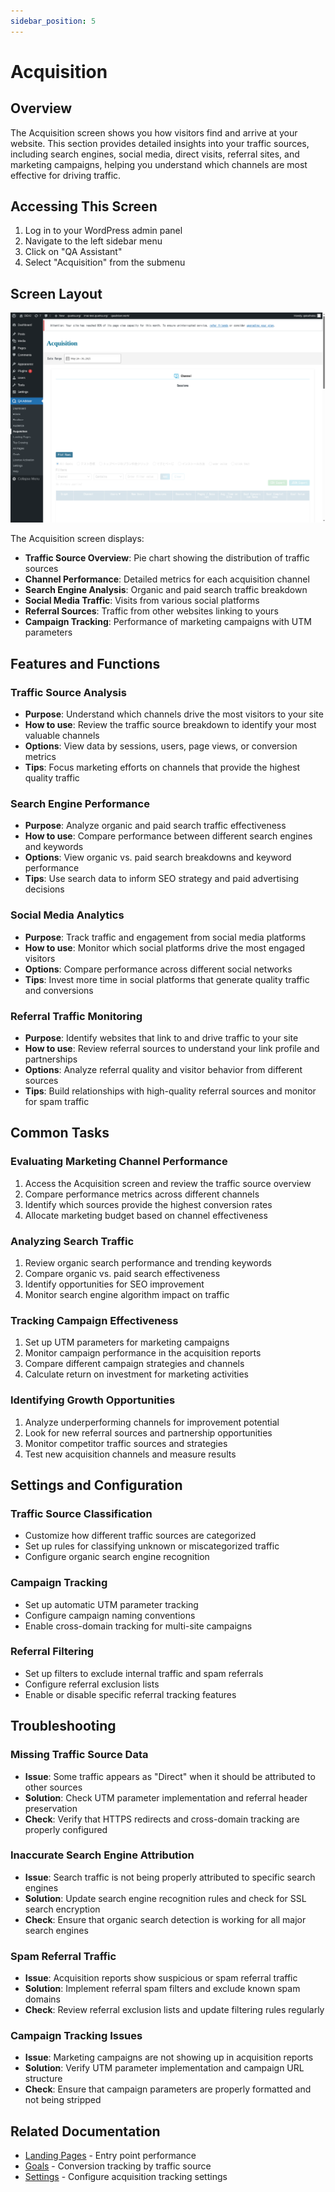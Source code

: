 ```yaml
---
sidebar_position: 5
---
```


# Acquisition

## Overview
The Acquisition screen shows you how visitors find and arrive at your website. This section provides detailed insights into your traffic sources, including search engines, social media, direct visits, referral sites, and marketing campaigns, helping you understand which channels are most effective for driving traffic.

## Accessing This Screen
1. Log in to your WordPress admin panel
2. Navigate to the left sidebar menu
3. Click on "QA Assistant"
4. Select "Acquisition" from the submenu

## Screen Layout
![Acquisition Overview](./images/screen-acquisition-overview.png)

The Acquisition screen displays:
- **Traffic Source Overview**: Pie chart showing the distribution of traffic sources
- **Channel Performance**: Detailed metrics for each acquisition channel
- **Search Engine Analysis**: Organic and paid search traffic breakdown
- **Social Media Traffic**: Visits from various social platforms
- **Referral Sources**: Traffic from other websites linking to yours
- **Campaign Tracking**: Performance of marketing campaigns with UTM parameters

## Features and Functions

### Traffic Source Analysis
- **Purpose**: Understand which channels drive the most visitors to your site
- **How to use**: Review the traffic source breakdown to identify your most valuable channels
- **Options**: View data by sessions, users, page views, or conversion metrics
- **Tips**: Focus marketing efforts on channels that provide the highest quality traffic

### Search Engine Performance
- **Purpose**: Analyze organic and paid search traffic effectiveness
- **How to use**: Compare performance between different search engines and keywords
- **Options**: View organic vs. paid search breakdowns and keyword performance
- **Tips**: Use search data to inform SEO strategy and paid advertising decisions

### Social Media Analytics
- **Purpose**: Track traffic and engagement from social media platforms
- **How to use**: Monitor which social platforms drive the most engaged visitors
- **Options**: Compare performance across different social networks
- **Tips**: Invest more time in social platforms that generate quality traffic and conversions

### Referral Traffic Monitoring
- **Purpose**: Identify websites that link to and drive traffic to your site
- **How to use**: Review referral sources to understand your link profile and partnerships
- **Options**: Analyze referral quality and visitor behavior from different sources
- **Tips**: Build relationships with high-quality referral sources and monitor for spam traffic

## Common Tasks

### Evaluating Marketing Channel Performance
1. Access the Acquisition screen and review the traffic source overview
2. Compare performance metrics across different channels
3. Identify which sources provide the highest conversion rates
4. Allocate marketing budget based on channel effectiveness

### Analyzing Search Traffic
1. Review organic search performance and trending keywords
2. Compare organic vs. paid search effectiveness
3. Identify opportunities for SEO improvement
4. Monitor search engine algorithm impact on traffic

### Tracking Campaign Effectiveness
1. Set up UTM parameters for marketing campaigns
2. Monitor campaign performance in the acquisition reports
3. Compare different campaign strategies and channels
4. Calculate return on investment for marketing activities

### Identifying Growth Opportunities
1. Analyze underperforming channels for improvement potential
2. Look for new referral sources and partnership opportunities
3. Monitor competitor traffic sources and strategies
4. Test new acquisition channels and measure results

## Settings and Configuration

### Traffic Source Classification
- Customize how different traffic sources are categorized
- Set up rules for classifying unknown or miscategorized traffic
- Configure organic search engine recognition

### Campaign Tracking
- Set up automatic UTM parameter tracking
- Configure campaign naming conventions
- Enable cross-domain tracking for multi-site campaigns

### Referral Filtering
- Set up filters to exclude internal traffic and spam referrals
- Configure referral exclusion lists
- Enable or disable specific referral tracking features

## Troubleshooting

### Missing Traffic Source Data
- **Issue**: Some traffic appears as "Direct" when it should be attributed to other sources
- **Solution**: Check UTM parameter implementation and referral header preservation
- **Check**: Verify that HTTPS redirects and cross-domain tracking are properly configured

### Inaccurate Search Engine Attribution
- **Issue**: Search traffic is not being properly attributed to specific search engines
- **Solution**: Update search engine recognition rules and check for SSL search encryption
- **Check**: Ensure that organic search detection is working for all major search engines

### Spam Referral Traffic
- **Issue**: Acquisition reports show suspicious or spam referral traffic
- **Solution**: Implement referral spam filters and exclude known spam domains
- **Check**: Review referral exclusion lists and update filtering rules regularly

### Campaign Tracking Issues
- **Issue**: Marketing campaigns are not showing up in acquisition reports
- **Solution**: Verify UTM parameter implementation and campaign URL structure
- **Check**: Ensure that campaign parameters are properly formatted and not being stripped

## Related Documentation
- [Landing Pages](/docs/user-manual/screens-and-operations/landing-pages) - Entry point performance
- [Goals](/docs/user-manual/screens-and-operations/goals) - Conversion tracking by traffic source
- [Settings](/docs/user-manual/screens-and-operations/settings) - Configure acquisition tracking settings
